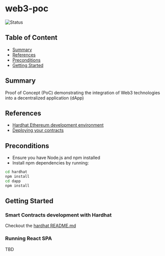 # web3-poc

![Status](https://img.shields.io/badge/status-on%20hold-yellow)

## Table of Content

- [Summary](#summary)
- [References](#references)
- [Preconditions](#preconditions)
- [Getting Started](#getting-started)

## Summary

Proof of Concept (PoC) demonstrating the integration of Web3 technologies into a decentralized application (dApp)

## References

- [Hardhat Ethereum development environment](https://github.com/NomicFoundation/hardhat)
- [Deploying your contracts](https://hardhat.org/hardhat-runner/docs/guides/deploying)

## Preconditions

- Ensure you have Node.js and npm installed
- Install npm dependencies by running:

```sh
cd hardhat
npm install
cd dapp
npm install
```

## Getting Started

### Smart Contracts development with Hardhat

Checkout the [hardhat README.md](./hardhat/README.md)

### Running React SPA

TBD
